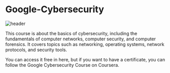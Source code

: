 # Google-Cybersecurity

![header](./header.png)

This course is about the basics of cybersecurity, including the fundamentals of computer networks, computer security, and computer forensics. It covers topics such as networking, operating systems, network protocols, and security tools.

You can access it free in here, but if you want to have a certificate, you can follow the Google Cybersecurity Course on Coursera.
